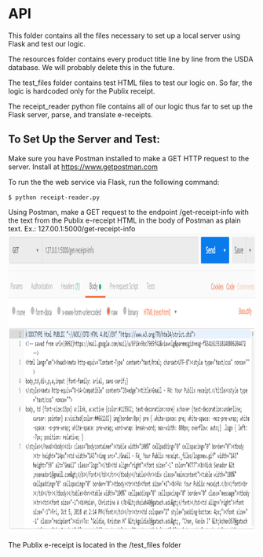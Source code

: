# API

This folder contains all the files necessary to set up a local server using Flask and test our logic.

The resources folder contains every product title line by line from the USDA database. We will probably delete this in the future.

The test_files folder contains test HTML files to test our logic on. So far, the logic is hardcoded only for the Publix receipt.

The receipt_reader python file contains all of our logic thus far to set up the Flask server, parse, and translate e-receipts.

## To Set Up the Server and Test:

Make sure you have Postman installed to make a GET HTTP request to the server.
Install at https://www.getpostman.com

To run the the web service via Flask, run the following command:
```
$ python receipt-reader.py
```

Using Postman, make a GET request to the endpoint /get-receipt-info with the text from the Publix e-receipt HTML in the body of Postman as plain text.
Ex.: 127.00.1:5000/get-receipt-info
<img src="../imgs/postman.png" width="1181" height="609">

The Publix e-receipt is located in the /test_files folder
